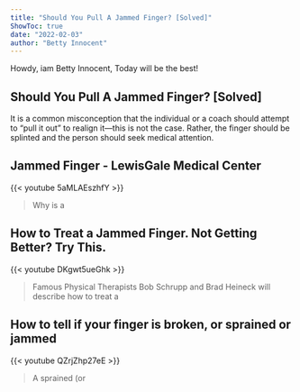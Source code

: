 ```yaml
---
title: "Should You Pull A Jammed Finger? [Solved]"
ShowToc: true 
date: "2022-02-03"
author: "Betty Innocent" 
---
```


Howdy, iam Betty Innocent, Today will be the best!
## Should You Pull A Jammed Finger? [Solved]
It is a common misconception that the individual or a coach should attempt to “pull it out” to realign it—this is not the case. Rather, the finger should be splinted and the person should seek medical attention.

## Jammed Finger - LewisGale Medical Center
{{< youtube 5aMLAEszhfY >}}
>Why is a 

## How to Treat a Jammed Finger. Not Getting Better? Try This.
{{< youtube DKgwt5ueGhk >}}
>Famous Physical Therapists Bob Schrupp and Brad Heineck will describe how to treat a 

## How to tell if your finger is broken, or sprained or jammed
{{< youtube QZrjZhp27eE >}}
>A sprained (or 

